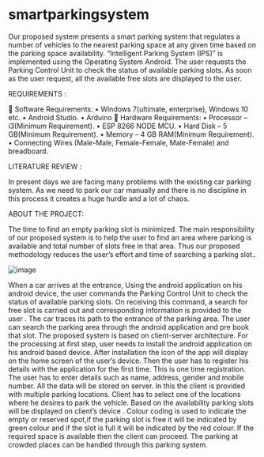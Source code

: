 # smartparkingsystem
Our proposed system presents a smart parking system that regulates a number of vehicles to the nearest parking space at any given time based on the parking space availability. “Intelligent Parking System (IPS)” is implemented using the Operating System Android. The user requests the Parking Control Unit to check the status of available parking slots. As soon as the user request, all the available free slots are displayed to the user.

REQUIREMENTS :

	Software Requirements:
•	Windows 7(ultimate, enterprise), Windows 10 etc.
•	Android Studio.
•	Arduino 
	Hardware Requirements:
•	Processor – i3(Minimum Requirement).
•	ESP 8266 NODE MCU.
•	Hard Disk – 5 GB(Minimum Requirement).
•	Memory   – 4 GB RAM(Minimum Requirement).
•	Connecting Wires (Male-Male, Female-Female, Male-Female) and breadboard.

LITERATURE REVIEW :

In present days we are facing many problems with the existing car parking system. As we need to park our car manually and there is no discipline in this process it creates a huge hurdle and a lot of chaos.

ABOUT THE PROJECT:

The time to find an empty parking slot is minimized. The main responsibility of our proposed system is to help the user to find an area where parking is available and total number of slots free in that area. Thus our proposed methodology reduces the user’s effort and time of searching a parking slot.. 

![image](https://user-images.githubusercontent.com/84002325/117770915-25bb6580-b253-11eb-8ce0-5d688edc7fa4.png)

When a car arrives at the entrance, Using the android application on his android device, the user commands the Parking Control Unit to check the status of available parking slots. On receiving this command, a search for free slot is carried out and corresponding information is provided to the user . The car traces its path to the entrance of the parking area.
 The user can search the parking area through the android application and pre book that slot. The proposed system is based on client-server architecture.
For the processing at first step, user needs to install the android application on his android based device. After installation the icon of the app will display on the home screen of the user’s device. Then the user has to register his details with the application for the first time. This is one time registration. The user has to enter details such as name, address, gender and mobile number. All the data will be stored on server.
In this the client is provided with multiple parking locations. Client has to select one of the locations where he desires to park the vehicle. Based on the availability parking slots will be displayed on client’s device . Colour coding is used to indicate the empty or reserved spot,if the parking slot is free it will be indicated by green colour and if the slot is full it will be indicated by the red colour. If the required space is available then the client can proceed. The parking at crowded places can be handled through this parking system.


